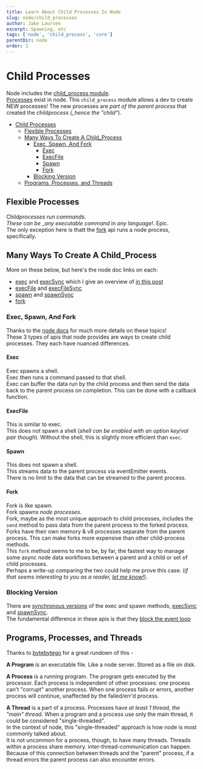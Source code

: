 ```yaml
---
title: Learn About Child Processes In Node
slug: node/child_processes
author: Jake Laursen
excerpt: Spawning, etc
tags: ['node', 'child_process', 'core']
parentDir: node
order: 1
---
```


# Child Processes

Node includes the [child_process module](https://nodejs.org/dist/latest-v18.x/docs/api/child_process.html).  
[Processes](/node/process) exist in node. This `child_process` module allows a dev to create NEW processes! The new processes are _part of the parent process_ that created the child*process (\_hence the "child"*).

- [Child Processes](#child-processes)
  - [Flexible Processes](#flexible-processes)
  - [Many Ways To Create A Child\_Process](#many-ways-to-create-a-child_process)
    - [Exec, Spawn, And Fork](#exec-spawn-and-fork)
      - [Exec](#exec)
      - [ExecFile](#execfile)
      - [Spawn](#spawn)
      - [Fork](#fork)
    - [Blocking Version](#blocking-version)
  - [Programs, Processes, and Threads](#programs-processes-and-threads)

## Flexible Processes

Child*processes run commands.  
These can be \_any executable command* in _any language!_. Epic.  
The only exception here is thatt the [fork](#fork) api runs a node process, specifically.

## Many Ways To Create A Child_Process

More on these below, but here's the node doc links on each:

- [exec](https://nodejs.org/dist/latest-v18.x/docs/api/child_process.html#child_processexeccommand-options-callback) and [execSync](https://nodejs.org/dist/latest-v18.x/docs/api/child_process.html#child_processexecsynccommand-options) which I give an overview of [in this post](/node/child_processes/exec)
- [execFile](https://nodejs.org/dist/latest-v18.x/docs/api/child_process.html#child_processexecfilefile-args-options-callback) and [execFileSync](https://nodejs.org/dist/latest-v18.x/docs/api/child_process.html#child_processexecfilesyncfile-args-options)
- [spawn](https://nodejs.org/dist/latest-v18.x/docs/api/child_process.html#child_processspawncommand-args-options) and [spawnSync](https://nodejs.org/dist/latest-v18.x/docs/api/child_process.html#child_processspawnsynccommand-args-options)
- [fork](https://nodejs.org/dist/latest-v18.x/docs/api/child_process.html#child_processforkmodulepath-args-options)

### Exec, Spawn, And Fork

Thanks to the [node docs](https://nodejs.org/dist/latest-v18.x/docs/api/child_process.html) for much more details on these topics!  
These 3 types of apis that node provides are ways to create child processes. They each have nuanced differences.

#### Exec

Exec spawns a shell.  
Exec then runs a command passed to that shell.  
Exec can buffer the data run by the child process and then send the data back to the parent process on completion. This can be done with a callback function.

#### ExecFile

This is similar to exec.  
This does not spawn a shell (_shell can be enabled with an option key/val pair though_). Without the shell, this is slightly more efficient than `exec`.

#### Spawn

This does not spawn a shell.  
This streams data to the parent process via eventEmitter events.  
There is no limit to the data that can be streamed to the parent process.

#### Fork

Fork is like spawn.  
Fork spawns _node processes_.  
Fork, maybe as the most unique approach to child processes, includes the `send` method to pass data from the parent process to the forked process.  
Forks have their own memory & v8 processes separate from the parent process. This can make forks more expensive than other child-process methods.  
This `fork` method seems to me to be, by far, the fastest way to manage some async node data workflows between a parent and a child or set of child processes.  
Perhaps a write-up comparing the two could help me prove this case. (_if that seems interesting to you as a reader, [let me know!](/about)_).

### Blocking Version

There are [synchronous versions](https://nodejs.org/dist/latest-v18.x/docs/api/child_process.html#synchronous-process-creation) of the exec and spawn methods, [execSync](https://nodejs.org/dist/latest-v18.x/docs/api/child_process.html#child_processexecsynccommand-options) and [spawnSync](https://nodejs.org/dist/latest-v18.x/docs/api/child_process.html#child_processspawnsynccommand-args-options).  
The fundamental difference in these apis is that they [block the event loop](/node)

## Programs, Processes, and Threads

Thanks to [bytebytego](https://www.youtube.com/watch?v=4rLW7zg21gI) for a great rundown of this -

**A Program** is an executable file. Like a node server. Stored as a file on disk.

**A Process** is a running program. The program gets executed by the processor. Each process is independent of other processes: one process can't "corrupt" another process. When one process fails or errors, another process will continue, unaffected by the failed/err'd process.

**A Thread** is a part of a process. Processes have _at least 1 thread, the "main" thread._ When a program and a process use only the main thread, it could be considered "single-threaded".  
In the context of node, this "single-threaded" approach is how node is most commonly talked about.  
It is not uncommon for a process, though, to have many threads. Threads within a process share memory. inter-thread-communication can happen. Because of this connection between threads and the "parent" process, if a thread errors the parent process can also encounter errors.

